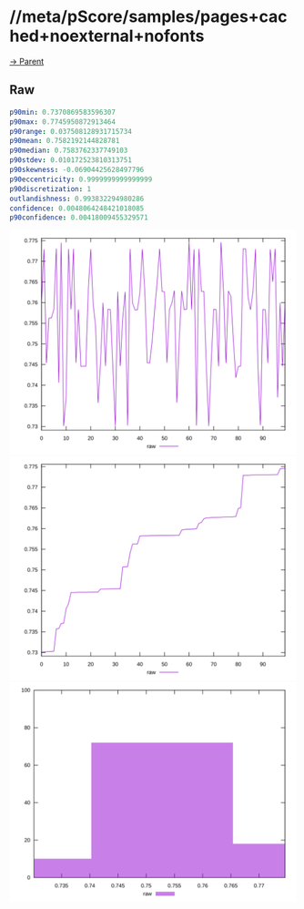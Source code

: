 
# //meta/pScore/samples/pages+cached+noexternal+nofonts

[→ Parent](../..)


## Raw


```yaml
p90min: 0.7370869583596307
p90max: 0.7745950872913464
p90range: 0.037508128931715734
p90mean: 0.7582192144828781
p90median: 0.7583762337749103
p90stdev: 0.010172523810313751
p90skewness: -0.06904425628497796
p90eccentricity: 0.9999999999999999
p90discretization: 1
outlandishness: 0.993832294980286
confidence: 0.0048064248421018085
p90confidence: 0.00418009455329571

```

![PLOT: raw-values](./raw/values.svg)![PLOT: raw-sorted](./raw/sorted.svg)![PLOT: raw-histogram](./raw/histogram.svg)